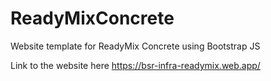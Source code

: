 # ReadyMixConcrete
 Website template for ReadyMix Concrete using Bootstrap JS

 Link to the website here https://bsr-infra-readymix.web.app/
